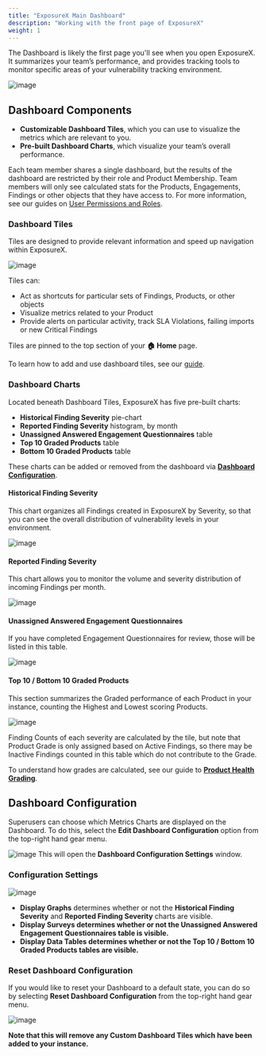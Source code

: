 ```yaml
---
title: "ExposureX Main Dashboard"
description: "Working with the front page of ExposureX"
weight: 1
---
```


The Dashboard is likely the first page you'll see when you open ExposureX. It summarizes your team’s performance, and provides tracking tools to monitor specific areas of your vulnerability tracking environment.

![image](images/Introduction_to_Dashboard_Features.png)

## Dashboard Components

* **Customizable Dashboard Tiles**, which you can use to visualize the metrics which are relevant to you.
* **Pre\-built Dashboard Charts**, which visualize your team’s overall performance.

Each team member shares a single dashboard, but the results of the dashboard are restricted by their role and Product Membership. Team members will only see calculated stats for the Products, Engagements, Findings or other objects that they have access to. For more information, see our guides on [User Permissions and Roles](https://docs.exposurex.com/en/user_management/about-permissions--roles/).

### Dashboard Tiles

Tiles are designed to provide relevant information and speed up navigation within ExposureX. 

![image](images/Introduction_to_Dashboard_Features_2.png)

Tiles can:

* Act as shortcuts for particular sets of Findings, Products, or other objects
* Visualize metrics related to your Product
* Provide alerts on particular activity, track SLA Violations, failing imports or new Critical Findings

Tiles are pinned to the top section of your **🏠 Home** page.

To learn how to add and use dashboard tiles, see our [guide](../about_custom_dashboard_tiles).

### Dashboard Charts

Located beneath Dashboard Tiles, ExposureX has five pre\-built charts:

* **Historical Finding Severity** pie\-chart
* **Reported Finding Severity** histogram, by month
* **Unassigned Answered Engagement Questionnaires** table
* **Top 10 Graded Products** table
* **Bottom 10 Graded Products** table

These charts can be added or removed from the dashboard via **[Dashboard Configuration](https://docs.exposurex.com/en/dashboard/how-to-edit-dashboard-configuration/)**.

#### Historical Finding Severity

This chart organizes all Findings created in ExposureX by Severity, so that you can see the overall distribution of vulnerability levels in your environment.

![image](images/Introduction_to_Dashboard_Features_3.png)

#### Reported Finding Severity

This chart allows you to monitor the volume and severity distribution of incoming Findings per month.

![image](images/Introduction_to_Dashboard_Features_4.png)

#### Unassigned Answered Engagement Questionnaires

If you have completed Engagement Questionnaires for review, those will be listed in this table. 

![image](images/Introduction_to_Dashboard_Features_5.png)

#### Top 10 / Bottom 10 Graded Products

This section summarizes the Graded performance of each Product in your instance, counting the Highest and Lowest scoring Products.

![image](images/Introduction_to_Dashboard_Features_6.png)

Finding Counts of each severity are calculated by the tile, but note that Product Grade is only assigned based on Active Findings, so there may be Inactive Findings counted in this table which do not contribute to the Grade.

To understand how grades are calculated, see our guide to **[Product Health Grading](/en/working_with_findings/organizing_engagements_tests/product_health_grade/)**.

## Dashboard Configuration

Superusers can choose which Metrics Charts are displayed on the Dashboard. To do this, select the **Edit Dashboard Configuration** option from the top\-right hand gear menu.

![image](images/How-To_Edit_Dashboard_Configuration.png)
This will open the **Dashboard Configuration Settings** window.

### Configuration Settings

![image](images/How-To_Edit_Dashboard_Configuration_2.png)

* **Display Graphs** determines whether or not the **Historical Finding Severity** and **Reported Finding Severity** charts are visible.
* **Display Surveys determines whether or not the Unassigned Answered Engagement Questionnaires table is visible.**
* **Display Data Tables determines whether or not the Top 10 / Bottom 10 Graded Products tables are visible.**

### Reset Dashboard Configuration

If you would like to reset your Dashboard to a default state, you can do so by selecting **Reset Dashboard Configuration** from the top\-right hand gear menu.

![image](images/How-To_Edit_Dashboard_Configuration_3.png)

**Note that this will remove any Custom Dashboard Tiles which have been added to your instance.**
